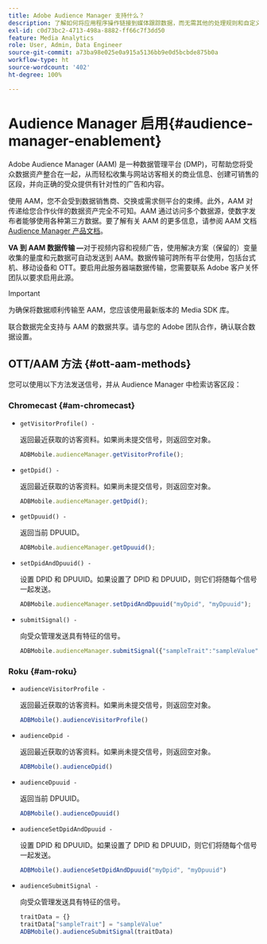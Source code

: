 ```yaml
---
title: Adobe Audience Manager 支持什么？
description: 了解如何将应用程序操作链接到媒体跟踪数据，而无需其他的处理规则和自定义变量。
exl-id: c0d73bc2-4713-498a-8882-ff66c7f3dd50
feature: Media Analytics
role: User, Admin, Data Engineer
source-git-commit: a73ba98e025e0a915a5136bb9e0d5bcbde875b0a
workflow-type: ht
source-wordcount: '402'
ht-degree: 100%

---
```


# Audience Manager 启用{#audience-manager-enablement}

Adobe Audience Manager (AAM) 是一种数据管理平台 (DMP)，可帮助您将受众数据资产整合在一起，从而轻松收集与网站访客相关的商业信息、创建可销售的区段，并向正确的受众提供有针对性的广告和内容。

使用 AAM，您不会受到数据销售商、交换或需求侧平台的束缚。此外，AAM 对传递给您合作伙伴的数据资产完全不可知。AAM 通过访问多个数据源，使数字发布者能够使用各种第三方数据。要了解有关 AAM 的更多信息，请参阅 AAM 文档 [Audience Manager 产品文档](https://experienceleague.adobe.com/docs/audience-manager/user-guide/aam-home.html?lang=zh-Hans)。

**VA 到 AAM 数据传输 —**&#x200B;对于视频内容和视频广告，使用解决方案（保留的）变量收集的量度和元数据可自动发送到 AAM。数据传输可跨所有平台使用，包括台式机、移动设备和 OTT。要启用此服务器端数据传输，您需要联系 Adobe 客户关怀团队以要求启用此源。

>[!IMPORTANT]
>
>为确保将数据顺利传输至 AAM，您应该使用最新版本的 Media SDK 库。

联合数据完全支持与 AAM 的数据共享。请与您的 Adobe 团队合作，确认联合数据设置。

## OTT/AAM 方法 {#ott-aam-methods}

您可以使用以下方法发送信号，并从 Audience Manager 中检索访客区段：

### Chromecast {#am-chromecast}

* `getVisitorProfile() -`

   返回最近获取的访客资料。如果尚未提交信号，则返回空对象。

   ```js
   ADBMobile.audienceManager.getVisitorProfile();
   ```

* `getDpid() -`

   返回最近获取的访客资料。如果尚未提交信号，则返回空对象。

   ```js
   ADBMobile.audienceManager.getDpid();
   ```

* `getDpuuid() -`

   返回当前 DPUUID。

   ```js
   ADBMobile.audienceManager.getDpuuid();
   ```

* `setDpidAndDpuuid() -`

   设置 DPID 和 DPUUID。如果设置了 DPID 和 DPUUID，则它们将随每个信号一起发送。

   ```js
   ADBMobile.audienceManager.setDpidAndDpuuid("myDpid", "myDpuuid");
   ```

* `submitSignal() -`

   向受众管理发送具有特征的信号。

   ```js
   ADBMobile.audienceManager.submitSignal({"sampleTrait":"sampleValue"});
   ```

### Roku {#am-roku}

* `audienceVisitorProfile -`

   返回最近获取的访客资料。如果尚未提交信号，则返回空对象。

   ```js
   ADBMobile().audienceVisitorProfile()
   ```

* `audienceDpid -`

   返回最近获取的访客资料。如果尚未提交信号，则返回空对象。

   ```js
   ADBMobile().audienceDpid()
   ```

* `audienceDpuuid -`

   返回当前 DPUUID。

   ```js
   ADBMobile().audienceDpuuid()
   ```

* `audienceSetDpidAndDpuuid -`

   设置 DPID 和 DPUUID。如果设置了 DPID 和 DPUUID，则它们将随每个信号一起发送。

   ```js
   ADBMobile().audienceSetDpidAndDpuuid("myDpid", "myDpuuid")
   ```

* `audienceSubmitSignal -`

   向受众管理发送具有特征的信号。

   ```js
   traitData = {}
   traitData["sampleTrait"] = "sampleValue"
   ADBMobile().audienceSubmitSignal(traitData)
   ```

